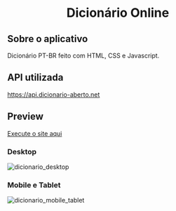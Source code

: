 <h1 align="center">
    Dicionário Online
</h1>

## Sobre o aplicativo
Dicionário PT-BR feito com HTML, CSS e Javascript.

## API utilizada
https://api.dicionario-aberto.net
  
## Preview
<a href="https://brunolanf.github.io/dicionario_online/">Execute o site aqui</a>
### Desktop
![dicionario_desktop](https://github.com/BrunoLanf/dicionario_online/assets/93202973/d57d2ef0-5ee4-4c15-bd0e-f37bc7af38e7)

### Mobile e Tablet
![dicionario_mobile_tablet](https://github.com/BrunoLanf/dicionario_online/assets/93202973/64b60b21-d721-42ea-9183-3b27e40522e4)
